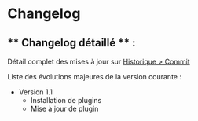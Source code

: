# Changelog
## ** Changelog détaillé ** :
Détail complet des mises à jour sur [Historique > Commit](https://limad.github.io/plugin-sfrBox)

Liste des évolutions majeures de la version courante :

* Version 1.1
  * Installation de plugins
  * Mise à jour de plugin
